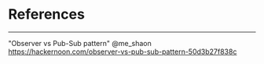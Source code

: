 # References

---

"Observer vs Pub-Sub pattern" @me_shaon <https://hackernoon.com/observer-vs-pub-sub-pattern-50d3b27f838c>

